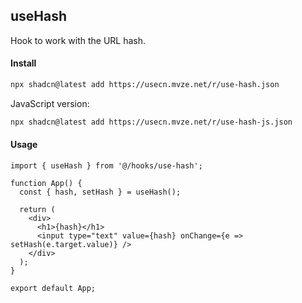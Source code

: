 ## useHash

Hook to work with the URL hash.

#### Install

```bash
npx shadcn@latest add https://usecn.mvze.net/r/use-hash.json
```

JavaScript version:

```bash
npx shadcn@latest add https://usecn.mvze.net/r/use-hash-js.json
```

#### Usage

```tsx
import { useHash } from '@/hooks/use-hash';

function App() {
  const { hash, setHash } = useHash();

  return (
    <div>
      <h1>{hash}</h1>
      <input type="text" value={hash} onChange={e => setHash(e.target.value)} />
    </div>
  );
}

export default App;
```
